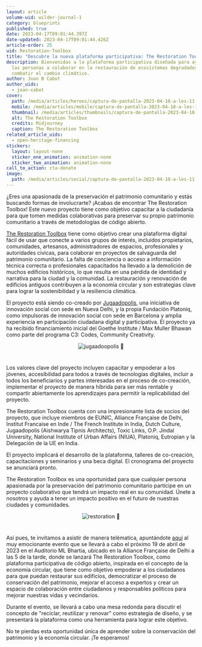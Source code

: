 ```yaml
---
layout: article
volume-uid: wilder-journal-1
category: blueprints
published: true
date: 2023-04-17T09:01:44.397Z
date-updated: 2023-04-17T09:01:44.426Z
article-order: 25
uid: Restoration-Toolbox
title: "Descubre la nueva plataforma participativa: The Restoration Toolbox"
description: Bienvenidas a la plataforma participativa diseñada para ayudar a
  las personas a colaborar en la restauración de ecosistemas degradados y a
  combatir el cambio climático.
author: Joan B Cabot
author_uids:
  - joan-cabot
cover:
  path: /media/articles/heroes/captura-de-pantalla-2023-04-18-a-les-11.00.11.png
  mobile: /media/articles/mobile/captura-de-pantalla-2023-04-18-a-les-11.00.11.png
  thumbnail: /media/articles/thumbnails/captura-de-pantalla-2023-04-18-a-les-11.00.11.png
  alt: The Restoration Toolbox
  credits: Midjourney
  caption: The Restoration Toolbox
related_article_uids:
  - open-heritage-financing
stickers:
  layout: layout-none
  sticker_one_animation: animation-none
  sticker_two_animation: animation-none
call_to_action: cta-donate
image:
  path: /media/articles/social/captura-de-pantalla-2023-04-18-a-les-11.00.11.png
---
```

¿Eres una apasionada de la preservación el patrimonio comunitario y estás buscando formas de involucrarte? ¡Acabas de encontrar The Restoration Toolbox! Este nuevo proyecto tiene como objetivo capacitar a la ciudadanía para que tomen medidas colaborativas para preservar su propio patrimonio comunitario a través de metodologías de código abierto.

[The Restoration Toolbox](https://therestorationtoolbox.com/) tiene como objetivo crear una plataforma digital fácil de usar que conecte a varios grupos de interés, incluidos propietarios, comunidades, artesanos, administradores de espacios, profesionales y autoridades cívicas, para colaborar en proyectos de salvaguarda del patrimonio comunitario. La falta de conciencia o acceso a información técnica correcta o profesionales capacitados ha llevado a la demolición de muchos edificios históricos, lo que resulta en una pérdida de identidad y narrativa para la ciudad y la comunidad. La restauración y renovación de edificios antiguos contribuyen a la economía circular y son estrategias clave para lograr la sostenibilidad y la resiliencia climática.

El proyecto está siendo co-creado por [Jugaadopolis](https://jugaadopolis.com/), una iniciativa de innovación social con sede en Nueva Delhi, y la propia Fundación Platoniq, como impulsoras de innovación social con sede en Barcelona y amplia experiencia en participación ciudadana digital y participativa. El proyecto ya ha recibido financiamiento inicial del Goethe Institute / Max Muller Bhawan como parte del programa C3: Codes, Community Creativity.




<div style= "text-align: center; margin-top: 0px; margin-bottom: 40px;">
<img style="margin: 0 auto" src="https://www.goteo.org/img/700x0/jugaadoopolis.jpg" alt="jugaadoopolis 🫧">
</div>

Los valores clave del proyecto incluyen capacitar y empoderar a los jóvenes, accesibilidad para todos a través de tecnologías digitales, incluir a todos los beneficiarios y partes interesadas en el proceso de co-creación, implementar el proyecto de manera híbrida para ser más rentable y compartir abiertamente los aprendizajes para permitir la replicabilidad del proyecto.

The Restoration Toolbox cuenta con una impresionante lista de socios del proyecto, que incluye miembros de EUNIC, Alliance Française de Delhi, Institut Francaise en Inde / The French Institute in India, Dutch Culture, Jugaadopolis (Aishwarya Tipnis Architects), Toxic Links, O.P. Jindal University, National Institute of Urban Affairs (NIUA), Platoniq, Eutropian y la Delegación de la UE en India.

El proyecto implicará el desarrollo de la plataforma, talleres de co-creación, capacitaciones y seminarios y una beca digital. El cronograma del proyecto se anunciará pronto.

The Restoration Toolbox es una oportunidad para que cualquier persona apasionada por la preservación del patrimonio comunitario participe en un proyecto colaborativo que tendrá un impacto real en su comunidad. Únete a nosotros y ayuda a tener un impacto positivo en el futuro de nuestras ciudades y comunidades.

<div style= "text-align: center; margin-top: 0px; margin-bottom: 40px;">
<img style="margin: 0 auto" src="https://www.goteo.org/img/700x0/restoration.png" alt="restoration 🫧">
</div>

Así pues, te invitamos a asistir de manera telématica, apuntándote [aquí](https://docs.google.com/forms/d/e/1FAIpQLSfTQUBjz4G894x3wNgKYMrTCH7xIlKsma4Z_DBvuqMdAJXDJg/viewform) al muy emocionante evento que se llevará a cabo el próximo 19 de abril de 2023 en el Auditorio ML Bhartia, ubicado en la Alliance Française de Delhi a las 5 de la tarde, donde se lanzará The Restoration Toolbox, como plataforma participativa de código abierto, inspirada en el concepto de la economía circular, que tiene como objetivo empoderar a los ciudadanos para que puedan restaurar sus edificios, democratizar el proceso de conservación del patrimonio, mejorar el acceso a expertos y crear un espacio de colaboración entre ciudadanos y responsables políticos para mejorar nuestras vidas y vecindarios.

Durante el evento, se llevará a cabo una mesa redonda para discutir el concepto de "reciclar, reutilizar y renovar" como estrategia de diseño, y se presentará la plataforma como una herramienta para lograr este objetivo.

No te pierdas esta oportunidad única de aprender sobre la conservación del patrimonio y la economía circular. ¡Te esperamos!